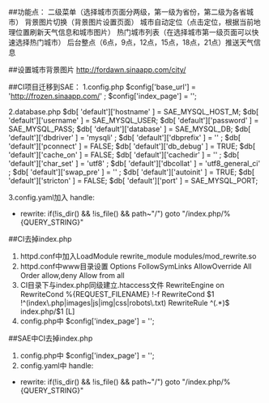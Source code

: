 ##功能点：
二级菜单（选择城市页面分两级，第一级为省份，第二级为各省城市）
背景图片切换（背景图片设置页面）
城市自动定位（点击定位，根据当前地理位置刷新天气信息和城市图片）
热门城市列表（在选择城市第一级页面可以快速选择热门城市）
后台整点（6点，9点，12点，15点，18点，21点）推送天气信息


##设置城市背景图片
http://fordawn.sinaapp.com/city/

##CI项目迁移到SAE：
1.config.php
$config['base_url']    = 'http://frozen.sinaapp.com/' ;
$config['index_page'] = '';

2.database.php
$db[ 'default']['hostname' ] = SAE_MYSQL_HOST_M;
$db[ 'default']['username' ] = SAE_MYSQL_USER;
$db[ 'default']['password' ] = SAE_MYSQL_PASS;
$db[ 'default']['database' ] = SAE_MYSQL_DB;
$db[ 'default']['dbdriver' ] = 'mysqli' ;
$db[ 'default']['dbprefix' ] = '' ;
$db[ 'default']['pconnect' ] = FALSE;
$db[ 'default']['db_debug' ] = TRUE;
$db[ 'default']['cache_on' ] = FALSE;
$db[ 'default']['cachedir' ] = '' ;
$db[ 'default']['char_set' ] = 'utf8' ;
$db[ 'default']['dbcollat' ] = 'utf8_general_ci' ;
$db[ 'default']['swap_pre' ] = '' ;
$db[ 'default']['autoinit' ] = TRUE;
$db[ 'default']['stricton' ] = FALSE;
$db[ 'default']['port' ] = SAE_MYSQL_PORT;

3.config.yaml加入
handle:
  - rewrite: if(!is_dir() && !is_file() && path~"/") goto "/index.php/%{QUERY_STRING}"

##CI去掉index.php
1. httpd.conf中加入LoadModule rewrite_module modules/mod_rewrite.so
2. httpd.conf中www目录设置
    Options FollowSymLinks
    AllowOverride All
    Order allow,deny
    Allow from all
3. CI目录下与index.php同级建立.htaccess文件
    RewriteEngine on
    RewriteCond %{REQUEST_FILENAME} !-f
    RewriteCond $1 !^(index\.php|images|js|img|css|robots\.txt)
    RewriteRule ^(.*)$ index.php/$1 [L]
4. config.php中
    $config['index_page'] = '';

##SAE中CI去掉index.php
1. config.php中
    $config['index_page'] = '';
2. config.yaml中
handle:
  - rewrite: if(!is_dir() && !is_file() && path~"/") goto "/index.php/%{QUERY_STRING}"